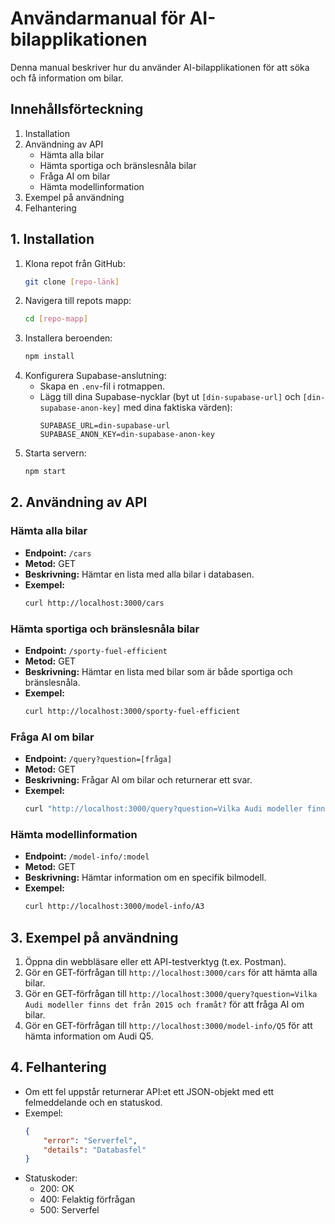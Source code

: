 # Användarmanual för AI-bilapplikationen

Denna manual beskriver hur du använder AI-bilapplikationen för att söka och få information om bilar.

## Innehållsförteckning

1.  Installation
2.  Användning av API
    * Hämta alla bilar
    * Hämta sportiga och bränslesnåla bilar
    * Fråga AI om bilar
    * Hämta modellinformation
3.  Exempel på användning
4.  Felhantering

## 1. Installation

1.  Klona repot från GitHub:
    ```bash
    git clone [repo-länk]
    ```
2.  Navigera till repots mapp:
    ```bash
    cd [repo-mapp]
    ```
3.  Installera beroenden:
    ```bash
    npm install
    ```
4.  Konfigurera Supabase-anslutning:
    * Skapa en `.env`-fil i rotmappen.
    * Lägg till dina Supabase-nycklar (byt ut `[din-supabase-url]` och `[din-supabase-anon-key]` med dina faktiska värden):
        ```
        SUPABASE_URL=din-supabase-url
        SUPABASE_ANON_KEY=din-supabase-anon-key
        ```
5.  Starta servern:
    ```bash
    npm start
    ```

## 2. Användning av API

### Hämta alla bilar

* **Endpoint:** `/cars`
* **Metod:** GET
* **Beskrivning:** Hämtar en lista med alla bilar i databasen.
* **Exempel:**
    ```bash
    curl http://localhost:3000/cars
    ```

### Hämta sportiga och bränslesnåla bilar

* **Endpoint:** `/sporty-fuel-efficient`
* **Metod:** GET
* **Beskrivning:** Hämtar en lista med bilar som är både sportiga och bränslesnåla.
* **Exempel:**
    ```bash
    curl http://localhost:3000/sporty-fuel-efficient
    ```

### Fråga AI om bilar

* **Endpoint:** `/query?question=[fråga]`
* **Metod:** GET
* **Beskrivning:** Frågar AI om bilar och returnerar ett svar.
* **Exempel:**
    ```bash
    curl "http://localhost:3000/query?question=Vilka Audi modeller finns det?"
    ```

### Hämta modellinformation

* **Endpoint:** `/model-info/:model`
* **Metod:** GET
* **Beskrivning:** Hämtar information om en specifik bilmodell.
* **Exempel:**
    ```bash
    curl http://localhost:3000/model-info/A3
    ```

## 3. Exempel på användning

1.  Öppna din webbläsare eller ett API-testverktyg (t.ex. Postman).
2.  Gör en GET-förfrågan till `http://localhost:3000/cars` för att hämta alla bilar.
3.  Gör en GET-förfrågan till `http://localhost:3000/query?question=Vilka Audi modeller finns det från 2015 och framåt?` för att fråga AI om bilar.
4.  Gör en GET-förfrågan till `http://localhost:3000/model-info/Q5` för att hämta information om Audi Q5.

## 4. Felhantering

* Om ett fel uppstår returnerar API:et ett JSON-objekt med ett felmeddelande och en statuskod.
* Exempel:
    ```json
    {
        "error": "Serverfel",
        "details": "Databasfel"
    }
    ```
* Statuskoder:
    * 200: OK
    * 400: Felaktig förfrågan
    * 500: Serverfel
